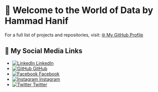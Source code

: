 # 👋 Welcome to the World of Data by **Hammad Hanif**

For a full list of projects and repositories, visit: [🌐 My GitHub Profile](https://github.com/hammadhanif267)

## 🌟 My Social Media Links

- [![LinkedIn](https://img.shields.io/badge/LinkedIn-0A66C2?style=flat&logo=linkedin&logoColor=white) LinkedIn](https://www.linkedin.com/in/hammad-hanif-153a182bb/)
- [![GitHub](https://img.shields.io/badge/GitHub-181717?style=flat&logo=github&logoColor=white) GitHub](https://github.com/hammadhanif267)
- [![Facebook](https://img.shields.io/badge/Facebook-1877F2?style=flat&logo=facebook&logoColor=white) Facebook](https://www.facebook.com/profile.php?id=100080146477906)
- [![Instagram](https://img.shields.io/badge/Instagram-E4405F?style=flat&logo=instagram&logoColor=white) Instagram](https://www.instagram.com/hamadhanif267/)
- [![Twitter](https://img.shields.io/badge/Twitter-1DA1F2?style=flat&logo=twitter&logoColor=white) Twitter](https://twitter.com/hammadhanif267)

